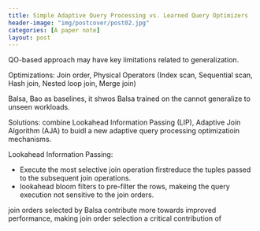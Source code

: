 ```yaml
---
title: Simple Adaptive Query Processing vs. Learned Query Optimizers
header-image: "img/postcover/post02.jpg"
categories: [A paper note]
layout: post
---
```




QO-based approach may have key limitations related to generalization.

Optimizations: Join order, Physical Operators (Index scan, Sequential scan, Hash join, Nested loop join, Merge join)

Balsa, Bao as baselines, it shwos Balsa trained on the cannot generalize to unseen workloads.



Solutions: combine Lookahead Information Passing (LIP), Adaptive Join Algorithm (AJA) to buidl a new adaptive query processing optimizatioin mechanisms.



Lookahead Information Passing:



- Execute the most selective join operation firstreduce the tuples passed to the subsequent join operations.
- lookahead bloom filters to pre-filter the rows, makeing the query execution not sensitive to the join orders.



join orders selected by Balsa contribute more towards improved performance, making join order selection a critical contribution of
